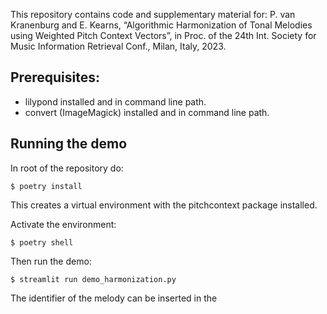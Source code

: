 This repository contains code and supplementary material for: P. van Kranenburg and E. Kearns, “Algorithmic Harmonization of Tonal Melodies using Weighted Pitch Context Vectors”, in Proc. of the 24th Int. Society for Music Information Retrieval Conf., Milan, Italy, 2023.

## Prerequisites:
- lilypond installed and in command line path.
- convert (ImageMagick) installed and in command line path.

## Running the demo
In root of the repository do:
```
$ poetry install
```
This creates a virtual environment with the pitchcontext package installed.

Activate the environment:
```
$ poetry shell
```

Then run the demo:
```
$ streamlit run demo_harmonization.py
```
The identifier of the melody can be inserted in the 
